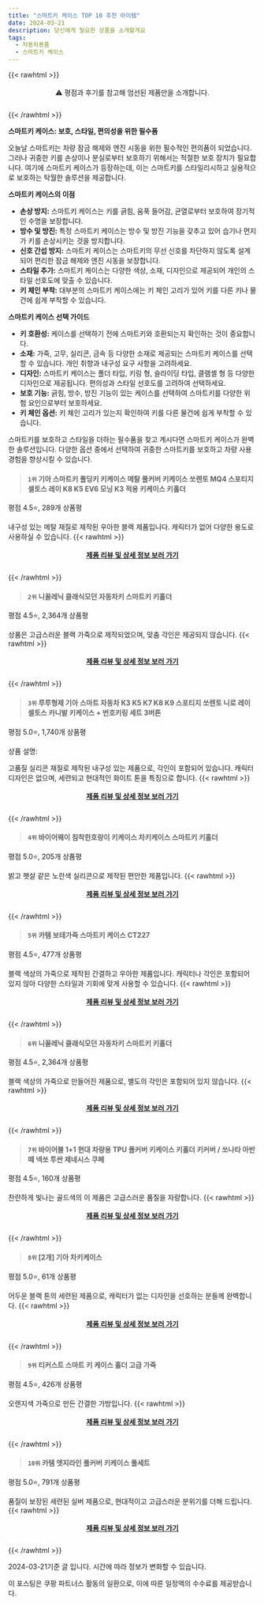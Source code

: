 ```yaml
---
title: "스마트키 케이스 TOP 10 추천 아이템"
date: 2024-03-21
description: 당신에게 필요한 상품을 소개할게요
tags:
  - 자동차용품
  - 스마트키 케이스
---
```

{{< rawhtml >}}<div class="toc" style="text-align: center; height: 50px; line-height: 2;">  <p>⚠️ 평점과 후기를 참고해 엄선된 제품만을 소개합니다.<br></p></div> {{< /rawhtml >}}

**스마트키 케이스: 보호, 스타일, 편의성을 위한 필수품**

오늘날 스마트키는 차량 잠금 해제와 엔진 시동을 위한 필수적인 편의품이 되었습니다. 그러나 귀중한 키를 손상이나 분실로부터 보호하기 위해서는 적절한 보호 장치가 필요합니다. 여기에 스마트키 케이스가 등장하는데, 이는 스마트키를 스타일리시하고 실용적으로 보호하는 탁월한 솔루션을 제공합니다.

**스마트키 케이스의 이점**

* **손상 방지:** 스마트키 케이스는 키를 긁힘, 움푹 들어감, 균열로부터 보호하여 장기적인 수명을 보장합니다.
* **방수 및 방진:** 특정 스마트키 케이스는 방수 및 방진 기능을 갖추고 있어 습기나 먼지가 키를 손상시키는 것을 방지합니다.
* **신호 간섭 방지:** 스마트키 케이스는 스마트키의 무선 신호를 차단하지 않도록 설계되어 편리한 잠금 해제와 엔진 시동을 보장합니다.
* **스타일 추가:** 스마트키 케이스는 다양한 색상, 소재, 디자인으로 제공되어 개인의 스타일 선호도에 맞출 수 있습니다.
* **키 체인 부착:** 대부분의 스마트키 케이스에는 키 체인 고리가 있어 키를 다른 키나 물건에 쉽게 부착할 수 있습니다.

**스마트키 케이스 선택 가이드**

* **키 호환성:** 케이스를 선택하기 전에 스마트키와 호환되는지 확인하는 것이 중요합니다.
* **소재:** 가죽, 고무, 실리콘, 금속 등 다양한 소재로 제공되는 스마트키 케이스를 선택할 수 있습니다. 개인 취향과 내구성 요구 사항을 고려하세요.
* **디자인:** 스마트키 케이스는 폴더 타입, 키링 형, 슬라이딩 타입, 클램셸 형 등 다양한 디자인으로 제공됩니다. 편의성과 스타일 선호도를 고려하여 선택하세요.
* **보호 기능:** 긁힘, 방수, 방진 기능이 있는 케이스를 선택하여 스마트키를 다양한 위험 요인으로부터 보호하세요.
* **키 체인 옵션:** 키 체인 고리가 있는지 확인하여 키를 다른 물건에 쉽게 부착할 수 있습니다.

스마트키를 보호하고 스타일을 더하는 필수품을 찾고 계시다면 스마트키 케이스가 완벽한 솔루션입니다. 다양한 옵션 중에서 선택하여 귀중한 스마트키를 보호하고 차량 사용 경험을 향상시킬 수 있습니다.


>#### `1위` 기아 스마트키 폴딩키 키케이스 메탈 풀커버 키케이스 쏘렌토 MQ4 스포티지 셀토스 레이 K8 K5 EV6 모닝 K3 적용 키케이스 키홀더
평점 4.5⭐, 289개 상품평

내구성 있는 메탈 재질로 제작된 우아한 블랙 제품입니다. 캐릭터가 없어 다양한 용도로 사용하실 수 있습니다.
{{< rawhtml >}}<div class="toc" style="text-align: center; height: 50px; line-height: 2;"><p><b><a href="https://link.coupang.com/re/AFFSDP?lptag=AF5033054&pageKey=6746528263&itemId=15764326906&vendorItemId=85936224035&traceid=V0-153-efbe45674afc6cd9&requestid=20240321114314924294455554&token=31850B%7CGM">제품 리뷰 및 상세 정보 보러 가기</a></b><br></p> </div>{{< /rawhtml >}}

>#### `2위` 니꼴레닉 클래식모던 자동차키 스마트키 키홀더
평점 4.5⭐, 2,364개 상품평

상품은 고급스러운 블랙 가죽으로 제작되었으며, 맞춤 각인은 제공되지 않습니다.
{{< rawhtml >}}<div class="toc" style="text-align: center; height: 50px; line-height: 2;"><p><b><a href="https://link.coupang.com/re/AFFSDP?lptag=AF5033054&pageKey=1287310&itemId=5583375&vendorItemId=3007069854&traceid=V0-153-7cc2b5e4271074d0&requestid=20240321114314924294455554&token=31850B%7CGM">제품 리뷰 및 상세 정보 보러 가기</a></b><br></p> </div>{{< /rawhtml >}}

>#### `3위` 루루형제 기아 스마트 자동차 K3 K5 K7 K8 K9 스포티지 쏘렌토 니로 레이 셀토스 카니발 키케이스 + 번호키링 세트  3버튼
평점 5.0⭐, 1,740개 상품평

상품 설명:

고품질 실리콘 재질로 제작된 내구성 있는 제품으로, 각인이 포함되어 있습니다. 캐릭터 디자인은 없으며, 세련되고 현대적인 화이트 톤을 특징으로 합니다.
{{< rawhtml >}}<div class="toc" style="text-align: center; height: 50px; line-height: 2;"><p><b><a href="https://link.coupang.com/re/AFFSDP?lptag=AF5033054&pageKey=7607737341&itemId=17593651945&vendorItemId=84933109878&traceid=V0-153-844ab6a52a91f21f&requestid=20240321114314924294455554&token=31850B%7CGM">제품 리뷰 및 상세 정보 보러 가기</a></b><br></p> </div>{{< /rawhtml >}}

>#### `4위` 바이어웨이 침착한호랑이 키케이스 차키케이스 스마트키 키홀더
평점 5.0⭐, 205개 상품평

밝고 햇살 같은 노란색 실리콘으로 제작된 편안한 제품입니다.
{{< rawhtml >}}<div class="toc" style="text-align: center; height: 50px; line-height: 2;"><p><b><a href="https://link.coupang.com/re/AFFSDP?lptag=AF5033054&pageKey=7665203042&itemId=20431945230&vendorItemId=87358350580&traceid=V0-153-ef3d69945acc3e40&requestid=20240321114314924294455554&token=31850B%7CGM">제품 리뷰 및 상세 정보 보러 가기</a></b><br></p> </div>{{< /rawhtml >}}

>#### `5위` 카템 보테가죽 스마트키 케이스 CT227
평점 4.5⭐, 477개 상품평

블랙 색상의 가죽으로 제작된 간결하고 우아한 제품입니다. 캐릭터나 각인은 포함되어 있지 않아 다양한 스타일과 기회에 맞게 사용할 수 있습니다.
{{< rawhtml >}}<div class="toc" style="text-align: center; height: 50px; line-height: 2;"><p><b><a href="https://link.coupang.com/re/AFFSDP?lptag=AF5033054&pageKey=5568558328&itemId=8860273007&vendorItemId=76146990066&traceid=V0-153-a99091067a774954&requestid=20240321114314924294455554&token=31850B%7CGM">제품 리뷰 및 상세 정보 보러 가기</a></b><br></p> </div>{{< /rawhtml >}}

>#### `6위` 니꼴레닉 클래식모던 자동차키 스마트키 키홀더
평점 4.5⭐, 2,364개 상품평

블랙 색상의 가죽으로 만들어진 제품으로, 별도의 각인은 포함되어 있지 않습니다.
{{< rawhtml >}}<div class="toc" style="text-align: center; height: 50px; line-height: 2;"><p><b><a href="https://link.coupang.com/re/AFFSDP?lptag=AF5033054&pageKey=1287310&itemId=67970268&vendorItemId=3007069853&traceid=V0-153-7cc2b5e4271074d0&requestid=20240321114314924294455554&token=31850B%7CGM">제품 리뷰 및 상세 정보 보러 가기</a></b><br></p> </div>{{< /rawhtml >}}

>#### `7위` 바이어블 1+1 현대 차량용 TPU 풀커버 키케이스 키홀더 키커버 / 쏘나타 아반떼 넥쏘 투싼 제네시스 쿠페
평점 4.5⭐, 160개 상품평

찬란하게 빛나는 골드색의 이 제품은 고급스러운 품질을 자랑합니다.
{{< rawhtml >}}<div class="toc" style="text-align: center; height: 50px; line-height: 2;"><p><b><a href="https://link.coupang.com/re/AFFSDP?lptag=AF5033054&pageKey=7299701131&itemId=18676965767&vendorItemId=85811221073&traceid=V0-153-73379170f95e9bde&requestid=20240321114314924294455554&token=31850B%7CGM">제품 리뷰 및 상세 정보 보러 가기</a></b><br></p> </div>{{< /rawhtml >}}

>#### `8위` [2개] 기아 차키케이스
평점 5.0⭐, 61개 상품평

어두운 블랙 톤의 세련된 제품으로, 캐릭터가 없는 디자인을 선호하는 분들께 완벽합니다.
{{< rawhtml >}}<div class="toc" style="text-align: center; height: 50px; line-height: 2;"><p><b><a href="https://link.coupang.com/re/AFFSDP?lptag=AF5033054&pageKey=7083349761&itemId=17628559349&vendorItemId=84821259426&traceid=V0-153-e9bce44a533653c7&requestid=20240321114314924294455554&token=31850B%7CGM">제품 리뷰 및 상세 정보 보러 가기</a></b><br></p> </div>{{< /rawhtml >}}

>#### `9위` 티커스트 스마트 키 케이스 홀더 고급 가죽
평점 4.5⭐, 426개 상품평

오렌지색 가죽으로 만든 간결한 가방입니다.
{{< rawhtml >}}<div class="toc" style="text-align: center; height: 50px; line-height: 2;"><p><b><a href="https://link.coupang.com/re/AFFSDP?lptag=AF5033054&pageKey=6281388280&itemId=12900548247&vendorItemId=80165522101&traceid=V0-153-72f2c19ca5c7ef91&requestid=20240321114314924294455554&token=31850B%7CGM">제품 리뷰 및 상세 정보 보러 가기</a></b><br></p> </div>{{< /rawhtml >}}

>#### `10위` 카템 엣지라인 풀커버 키케이스 풀세트
평점 5.0⭐, 791개 상품평

품질이 보장된 세련된 실버 제품으로, 현대적이고 고급스러운 분위기를 더해 드립니다.
{{< rawhtml >}}<div class="toc" style="text-align: center; height: 50px; line-height: 2;"><p><b><a href="https://link.coupang.com/re/AFFSDP?lptag=AF5033054&pageKey=7337189392&itemId=18843001118&vendorItemId=85972589694&traceid=V0-153-375595f8637e5c07&requestid=20240321114314924294455554&token=31850B%7CGM">제품 리뷰 및 상세 정보 보러 가기</a></b><br></p> </div>{{< /rawhtml >}}


2024-03-21기준 글 입니다.
시간에 따라 정보가 변화할 수 있습니다.

이 포스팅은 쿠팡 파트너스 활동의 일환으로, 이에 따른 일정액의 수수료를 제공받습니다.